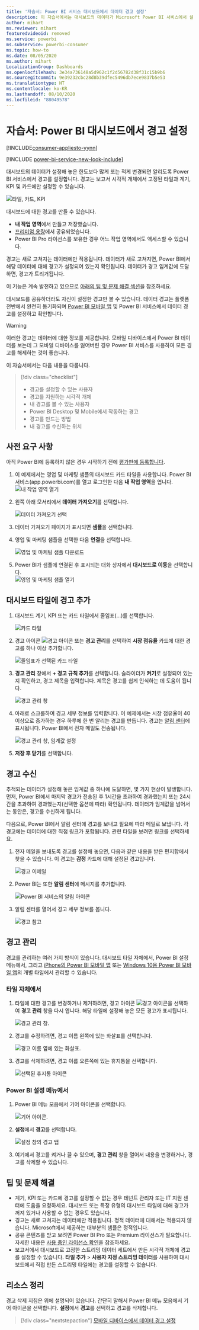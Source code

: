 ```yaml
---
title: '자습서: Power BI 서비스 대시보드에서 데이터 경고 설정'
description: 이 자습서에서는 대시보드의 데이터가 Microsoft Power BI 서비스에서 설정한 한도를 넘어 변경되면 알리도록 경고를 설정하는 방법을 알아봅니다.
author: mihart
ms.reviewer: mihart
featuredvideoid: removed
ms.service: powerbi
ms.subservice: powerbi-consumer
ms.topic: how-to
ms.date: 08/05/2020
ms.author: mihart
LocalizationGroup: Dashboards
ms.openlocfilehash: 3e34a736148a5d962c1f2d56782d38f31c15b9b6
ms.sourcegitcommit: 9e39232cbc28d8b39dfec5496db7ece9837b5e53
ms.translationtype: HT
ms.contentlocale: ko-KR
ms.lasthandoff: 08/10/2020
ms.locfileid: "88049578"
---
```

# <a name="tutorial-set-alerts-on-power-bi-dashboards"></a>자습서:  Power BI 대시보드에서 경고 설정

[!INCLUDE[consumer-appliesto-yynn](../includes/consumer-appliesto-yynn.md)]

[!INCLUDE [power-bi-service-new-look-include](../includes/power-bi-service-new-look-include.md)]

대시보드의 데이터가 설정해 놓은 한도보다 많게 또는 적게 변경되면 알리도록 Power BI 서비스에서 경고를 설정합니다. 경고는 보고서 시각적 개체에서 고정된 타일과 계기, KPI 및 카드에만 설정할 수 있습니다. 

![타일, 카드, KPI](media/end-user-alerts/card-gauge-kpi.png)

대시보드에 대한 경고를 만들 수 있습니다.
- **내 작업 영역**에서 만들고 저장했습니다.
- [프리미엄 용량](end-user-license.md)에서 공유되었습니다. 
- Power BI Pro 라이선스를 보유한 경우 어느 작업 영역에서도 액세스할 수 있습니다.    

경고는 새로 고쳐지는 데이터에만 적용됩니다. 데이터가 새로 고쳐지면, Power BI에서 해당 데이터에 대해 경고가 설정되어 있는지 확인됩니다. 데이터가 경고 임계값에 도달하면, 경고가 트리거됩니다. 

이 기능은 계속 발전하고 있으므로 [아래의 팁 및 문제 해결 섹션](#tips-and-troubleshooting)을 참조하세요.



대시보드를 공유하더라도 자신이 설정한 경고만 볼 수 있습니다. 데이터 경고는 플랫폼 전반에서 완전히 동기화되며 [Power BI 모바일 앱](mobile/mobile-set-data-alerts-in-the-mobile-apps.md) 및 Power BI 서비스에서 데이터 경고를 설정하고 확인합니다. 

> [!WARNING]
> 이러한 경고는 데이터에 대한 정보를 제공합니다. 모바일 디바이스에서 Power BI 데이터를 보는데 그 모바일 디바이스를 잃어버린 경우 Power BI 서비스를 사용하여 모든 경고를 해제하는 것이 좋습니다.
> 

이 자습서에서는 다음 내용을 다룹니다.
> [!div class="checklist"]
> * 경고를 설정할 수 있는 사용자
> * 경고를 지원하는 시각적 개체
> * 내 경고를 볼 수 있는 사용자
> * Power BI Desktop 및 Mobile에서 작동하는 경고
> * 경고를 만드는 방법
> * 내 경고를 수신하는 위치

## <a name="prerequisites"></a>사전 요구 사항

아직 Power BI에 등록하지 않은 경우 시작하기 전에 [평가판에 등록합니다](https://app.powerbi.com/signupredirect?pbi_source=web).

1. 이 예제에서는 영업 및 마케팅 샘플의 대시보드 카드 타일을 사용합니다. Power BI 서비스(app.powerbi.com)를 열고 로그인한 다음 **내 작업 영역**을 엽니다.    
    ![내 작업 영역 열기](media//end-user-alerts/power-bi-my-workspace.png)

2. 왼쪽 아래 모서리에서 **데이터 가져오기**를 선택합니다.

    ![데이터 가져오기 선택](media//end-user-alerts/power-bi-get-data.png)

3. 데이터 가져오기 페이지가 표시되면 **샘플**을 선택합니다.

4. 영업 및 마케팅 샘플을 선택한 다음 **연결**을 선택합니다.

    ![영업 및 마케팅 샘플 다운로드](media//end-user-alerts/power-bi-sample.png)

5. Power BI가 샘플에 연결된 후 표시되는 대화 상자에서 **대시보드로 이동**을 선택합니다.     
    ![영업 및 마케팅 샘플 열기](media//end-user-alerts/power-bi-go-to-dashboard.png)

## <a name="add-an-alert-to-a-dashboard-tile"></a>대시보드 타일에 경고 추가

1. 대시보드 계기, KPI 또는 카드 타일에서 줄임표(...)를 선택합니다.
   
   ![카드 타일](media/end-user-alerts/power-bi-card.png)

2. 경고 아이콘 ![경고 아이콘](media/end-user-alerts/power-bi-alert-icon.png) 또는 **경고 관리**를 선택하여 **시장 점유율** 카드에 대한 경고를 하나 이상 추가합니다.

   ![줄임표가 선택된 카드 타일](media/end-user-alerts/power-bi-manage.png)

   
1. **경고 관리** 창에서 **+ 경고 규칙 추가**를 선택합니다.  슬라이더가 **켜기**로 설정되어 있는지 확인하고, 경고 제목을 입력합니다. 제목은 경고를 쉽게 인식하는 데 도움이 됩니다.
   
   ![경고 관리 창](media/end-user-alerts/power-bi-alert-manage.png)
4. 아래로 스크롤하여 경고 세부 정보를 입력합니다.  이 예제에서는 시장 점유율이 40 이상으로 증가하는 경우 하루에 한 번 알리는 경고를 만듭니다. 경고는 [알림 센터](end-user-notification-center.md)에 표시됩니다. Power BI에서 전자 메일도 전송됩니다.
   
   ![경고 관리 창, 임계값 설정](media/end-user-alerts/power-bi-manage-alert-detail.png)

5. **저장 후 닫기**를 선택합니다.
 


   > 

## <a name="receiving-alerts"></a>경고 수신
추적되는 데이터가 설정해 놓은 임계값 중 하나에 도달하면, 몇 가지 현상이 발생합니다. 먼저, Power BI에서 마지막 경고가 전송된 후 1시간을 초과하여 경과했는지 또는 24시간을 초과하여 경과했는지(선택한 옵션에 따라) 확인됩니다. 데이터가 임계값을 넘어서는 동안은, 경고를 수신하게 됩니다.

다음으로, Power BI에서 알림 센터에 경고를 보내고 필요에 따라 메일로 보냅니다. 각 경고에는 데이터에 대한 직접 링크가 포함됩니다. 관련 타일을 보려면 링크를 선택하세요.  

1. 전자 메일을 보내도록 경고를 설정해 놓으면, 다음과 같은 내용을 받은 편지함에서 찾을 수 있습니다. 이 경고는 **감정** 카드에 대해 설정된 경고입니다.
   
   ![경고 이메일](media/end-user-alerts/power-bi-email.png)
2. Power BI는 또한 **알림 센터**에 메시지를 추가합니다.
   
   ![Power BI 서비스의 알림 아이콘](media/end-user-alerts/power-bi-task.png)
3. 알림 센터를 열어서 경고 세부 정보를 봅니다.
   
    ![경고 참고](media/end-user-alerts/power-bi-notifications.png)
   
  

## <a name="managing-alerts"></a>경고 관리

경고를 관리하는 여러 가지 방식이 있습니다. 대시보드 타일 자체에서, Power BI 설정 메뉴에서, 그리고 [iPhone의 Power BI 모바일 앱](mobile/mobile-set-data-alerts-in-the-mobile-apps.md) 또는 [Windows 10용 Power BI 모바일 앱](mobile/mobile-set-data-alerts-in-the-mobile-apps.md)의 개별 타일에서 관리할 수 있습니다.

### <a name="from-the-tile-itself"></a>타일 자체에서

1. 타일에 대한 경고를 변경하거나 제거하려면, 경고 아이콘 ![경고 아이콘](media/end-user-alerts/power-bi-alert-icon.png)을 선택하여 **경고 관리** 창을 다시 엽니다. 해당 타일에 설정해 놓은 모든 경고가 표시됩니다.
   
    ![경고 관리 창](media/end-user-alerts/power-bi-manage-alert.png).
2. 경고를 수정하려면, 경고 이름 왼쪽에 있는 화살표를 선택합니다.
   
    ![경고 이름 옆에 있는 화살표](media/end-user-alerts/power-bi-alert-modify.png).
3. 경고를 삭제하려면, 경고 이름 오른쪽에 있는 휴지통을 선택합니다.
   
      ![선택된 휴지통 아이콘](media/end-user-alerts/power-bi-delete.png)

### <a name="from-the-power-bi-settings-menu"></a>Power BI 설정 메뉴에서

1. Power BI 메뉴 모음에서 기어 아이콘을 선택합니다.
   
    ![기어 아이콘](media/end-user-alerts/power-bi-gear-icon.png).
2. **설정**에서 **경고**를 선택합니다.
   
    ![설정 창의 경고 탭](media/end-user-alerts/power-bi-settings.png)
3. 여기에서 경고를 켜거나 끌 수 있으며, **경고 관리** 창을 열어서 내용을 변경하거나, 경고를 삭제할 수 있습니다.

## <a name="tips-and-troubleshooting"></a>팁 및 문제 해결 

* 계기, KPI 또는 카드에 경고를 설정할 수 없는 경우 테넌트 관리자 또는 IT 지원 센터에 도움을 요청하세요. 대시보드 또는 특정 유형의 대시보드 타일에 대해 경고가 꺼져 있거나 사용할 수 없는 경우도 있습니다.
* 경고는 새로 고쳐지는 데이터에만 적용됩니다. 정적 데이터에 대해서는 적용되지 않습니다. Microsoft에서 제공하는 대부분의 샘플은 정적입니다. 
* 공유 콘텐츠를 받고 보려면 Power BI Pro 또는 Premium 라이선스가 필요합니다. 자세한 내용은 [사용 중인 라이선스 확인](end-user-license.md)을 참조하세요.
* 보고서에서 대시보드로 고정한 스트리밍 데이터 세트에서 만든 시각적 개체에 경고를 설정할 수 있습니다. **타일 추가** > **사용자 지정 스트리밍 데이터**를 사용하여 대시보드에서 직접 만든 스트리밍 타일에는 경고를 설정할 수 없습니다.


## <a name="clean-up-resources"></a>리소스 정리
경고 삭제 지침은 위에 설명되어 있습니다. 간단히 말해서 Power BI 메뉴 모음에서 기어 아이콘을 선택합니다. **설정**에서 **경고**를 선택하고 경고를 삭제합니다.

> [!div class="nextstepaction"]
> [모바일 디바이스에서 데이터 경고 설정](mobile/mobile-set-data-alerts-in-the-mobile-apps.md)


